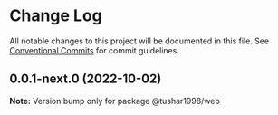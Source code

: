 # Change Log

All notable changes to this project will be documented in this file.
See [Conventional Commits](https://conventionalcommits.org) for commit guidelines.

## 0.0.1-next.0 (2022-10-02)

**Note:** Version bump only for package @tushar1998/web
